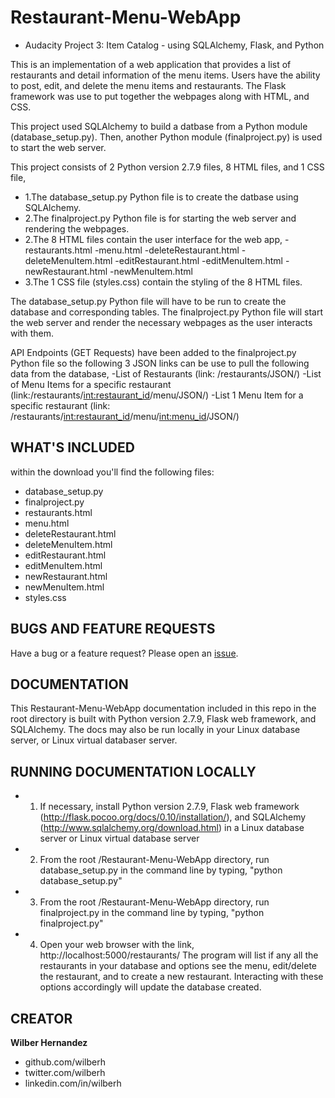 # Restaurant-Menu-WebApp
- Audacity Project 3:  Item Catalog - using SQLAlchemy, Flask, and Python


This is an implementation of a web application that provides a list of restaurants and detail information of the menu items.  Users have the ability to post, edit, and delete the menu items and restaurants.  The Flask framework was use to put together the webpages along with HTML, and CSS.

This project used SQLAlchemy to build a datbase from a Python module (database_setup.py).
Then, another Python module (finalproject.py) is used to start the web server.

This project consists of 2 Python version 2.7.9 files, 8 HTML files, and 1 CSS file,
- 1.The database_setup.py Python file is to create the datbase using SQLAlchemy.  
- 2.The finalproject.py Python file is for starting the web server and rendering the webpages.  
- 2.The 8 HTML files contain the user interface for the web app,
  -restaurants.html
  -menu.html
  -deleteRestaurant.html
  -deleteMenuItem.html
  -editRestaurant.html
  -editMenuItem.html
  -newRestaurant.html
  -newMenuItem.html
- 3.The 1 CSS file (styles.css) contain the styling of the 8 HTML files.

The database_setup.py Python file will have to be run to create the database and corresponding tables.  The finalproject.py Python file will start the web server and render the necessary webpages as the user interacts with them.

API Endpoints (GET Requests) have been added to the finalproject.py Python file so the following 3 JSON links can be use to pull the following data from the database,
-List of Restaurants (link: /restaurants/JSON/)
-List of Menu Items for a specific restaurant (link:/restaurants/<int:restaurant_id>/menu/JSON/)
-List 1 Menu Item for a specific restaurant (link: /restaurants/<int:restaurant_id>/menu/<int:menu_id>/JSON/)


## WHAT'S INCLUDED
within the download you'll find the following files:
- database_setup.py
- finalproject.py
- restaurants.html
- menu.html
- deleteRestaurant.html
- deleteMenuItem.html
- editRestaurant.html
- editMenuItem.html
- newRestaurant.html
- newMenuItem.html
- styles.css


## BUGS AND FEATURE REQUESTS
Have a bug or a feature request? Please open an [issue](https://github.com/wilberh/Restaurant-Menu-WebApp/issues/new).

## DOCUMENTATION
This Restaurant-Menu-WebApp documentation included in this repo in the root directory is built with Python version 2.7.9, Flask web framework, and SQLAlchemy.  The docs may also be run locally in your Linux database server, or Linux virtual databaser server.


## RUNNING DOCUMENTATION LOCALLY
- 1. If necessary, install Python version 2.7.9, Flask web framework (http://flask.pocoo.org/docs/0.10/installation/), and SQLAlchemy (http://www.sqlalchemy.org/download.html) in a Linux database server or Linux virtual database server
- 2. From the root /Restaurant-Menu-WebApp directory, run database_setup.py in the command line by typing, "python database_setup.py" 
- 3. From the root /Restaurant-Menu-WebApp directory, run finalproject.py in the command line by typing, "python finalproject.py"
- 4. Open your web browser with the link, http://localhost:5000/restaurants/ 
The program will list if any all the restaurants in your database and options see the menu, edit/delete the restaurant, and to create a new restaurant. Interacting with these options accordingly will update the database created.


## CREATOR
**Wilber Hernandez**
- github.com/wilberh
- twitter.com/wilberh
- linkedin.com/in/wilberh
